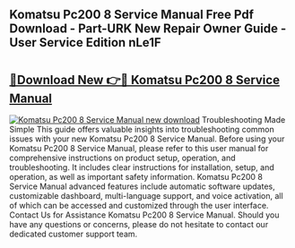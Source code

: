 ## Komatsu Pc200 8 Service Manual Free Pdf Download - Part-URK New Repair Owner Guide - User Service Edition nLe1F

# <h2><a href="http://bc17130.oget.top/?id=Komatsu+Pc200+8+Service+Manual">🔗Download New 👉🔴 Komatsu Pc200 8 Service Manual</a></h2>

[![Komatsu Pc200 8 Service Manual new download](https://i.imgur.com/5g1atiW.png)](http://bc17130.oget.top/?id=Komatsu+Pc200+8+Service+Manual)
Troubleshooting Made Simple This guide offers valuable insights into troubleshooting common issues with your new Komatsu Pc200 8 Service Manual. Before using your Komatsu Pc200 8 Service Manual, please refer to this user manual for comprehensive instructions on product setup, operation, and troubleshooting. It includes clear instructions for installation, setup, and operation, as well as important safety information. Komatsu Pc200 8 Service Manual advanced features include automatic software updates, customizable dashboard, multi-language support, and voice activation, all of which can be accessed and customized through the user interface. Contact Us for Assistance Komatsu Pc200 8 Service Manual. Should you have any questions or concerns, please do not hesitate to contact our dedicated customer support team.
